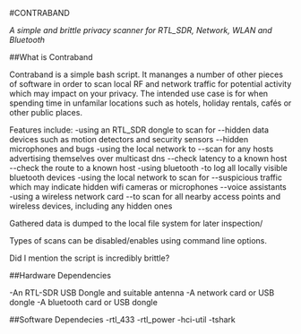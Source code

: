 #CONTRABAND

_A simple and brittle privacy scanner for RTL_SDR, Network, WLAN and Bluetooth_

##What is Contraband


Contraband is a simple bash script. It mananges a number of other pieces of software in order to scan local RF and network traffic for potential activity which may impact on your privacy. The intended use case is for when spending time in unfamilar locations such as hotels, holiday rentals, cafés or other public places. 

Features include:
-using an RTL_SDR dongle to scan for 
--hidden data devices such as motion detectors and security sensors
--hidden microphones and bugs
-using the local network to
--scan for any hosts advertising themselves over multicast dns
--check latency to a known host
--check the route to a known host
-using bluetooth
-to log all locally visible bluetooth devices
-using the local network to scan for
--suspicious traffic which may indicate hidden wifi cameras or microphones
--voice assistants
-using a wireless network card
--to scan for all nearby access points and wireless devices, including any hidden ones

Gathered data is dumped to the local file system for later inspection/

Types of scans can be disabled/enables using command line options.

Did I mention the script is incredibly brittle?

##Hardware Dependencies

-An RTL-SDR USB Dongle and suitable antenna
-A network card or USB dongle
-A bluetooth card or USB dongle

##Software Dependecies
-rtl_433
-rtl_power
-hci-util
-tshark


